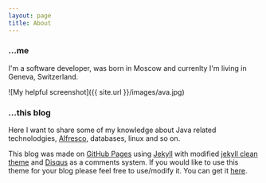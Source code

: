 ```yaml
---
layout: page
title: About
---
```


### ...me

I'm a software developer, was born in Moscow and currenlty I'm living in Geneva, Switzerland.

![My helpful screenshot]({{ site.url }}/images/ava.jpg)

### ...this blog

Here I want to share some of my knowledge about Java related technolodgies, [Alfresco](http://www.alfresco.com/), databases, linux and so on.

This blog was made on [GitHub Pages](https://pages.github.com/) using [Jekyll](http://jekyllrb.com/) with modified [jekyll clean theme](http://jekyllthemes.org/themes/jekyll-clean/) and [Disqus](https://disqus.com/) as a comments system. If you would like to use this theme for your blog please feel free to use/modify it. You can get it [here](https://github.com/streetturtle/jekyll-clean-dark). 